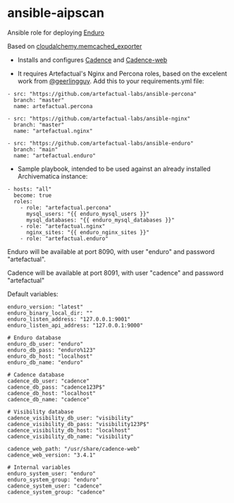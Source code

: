 # ansible-aipscan

Ansible role for deploying [Enduro](https://github.com/artefactual-labs/enduro)

Based on [cloudalchemy.memcached_exporter](https://github.com/cloudalchemy/ansible-memcached-exporter/)

- Installs and configures [Cadence](https://github.com/uber/cadence) and [Cadence-web](https://github.com/uber/cadence-web)

- It requires Artefactual's Nginx and Percona roles, based on the excelent work from [@geerlingguy](https://github.com/geerlingguy). Add this to your requirements.yml file:


```
- src: "https://github.com/artefactual-labs/ansible-percona"
  branch: "master"
  name: artefactual.percona
  
- src: "https://github.com/artefactual-labs/ansible-nginx"
  branch: "master"
  name: "artefactual.nginx"

- src: "https://github.com/artefactual-labs/ansible-enduro"
  branch: "main"
  name: "artefactual.enduro"

```

- Sample playbook, intended to be used against an already installed Archivematica instance:

```
- hosts: "all"
  become: true
  roles:
    - role: "artefactual.percona"
      mysql_users: "{{ enduro_mysql_users }}"
      mysql_databases: "{{ enduro_mysql_databases }}"
    - role: "artefactual.nginx"
      nginx_sites: "{{ enduro_nginx_sites }}"
    - role: "artefactual.enduro"
```

Enduro will be available at port 8090, with user "enduro" and password "artefactual".

Cadence will be available at port 8091, with user "cadence" and password "artefactual"

Default variables:
```
enduro_version: "latest"
enduro_binary_local_dir: ""
enduro_listen_address: "127.0.0.1:9001"
enduro_listen_api_address: "127.0.0.1:9000"

# Enduro database
enduro_db_user: "enduro"
enduro_db_pass: "enduro%123"
enduro_db_host: "localhost"
enduro_db_name: "enduro"

# Cadence database
cadence_db_user: "cadence"
cadence_db_pass: "cadence123P$"
cadence_db_host: "localhost"
cadence_db_name: "cadence"

# Visibility database
cadence_visibility_db_user: "visibility"
cadence_visibility_db_pass: "visibility123P$"
cadence_visibility_db_host: "localhost"
cadence_visibility_db_name: "visibility"

cadence_web_path: "/usr/share/cadence-web"
cadence_web_version: "3.4.1"

# Internal variables
enduro_system_user: "enduro"
enduro_system_group: "enduro"
cadence_system_user: "cadence"
cadence_system_group: "cadence"

```
